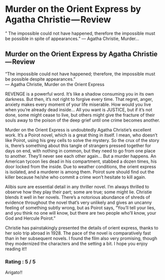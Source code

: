 # Murder on the Orient Express by Agatha Christie — Review

” The impossible could not have happened, therefore the impossible must be possible in spite of appearances.” — Agatha Christie, Murder…

## Murder on the Orient Express by Agatha Christie — Review <a id="05fe"></a>

“The impossible could not have happened; therefore, the impossible must be possible despite appearances.”  
— Agatha Christie, Murder on the Orient Express

REVENGE is a powerful word. It’s like a shadow consuming you in its own darkness. But then, it’s not right to forgive every time. That regret, anger, anxiety makes every moment of your life miserable. How would you live when you’re already dead inside… All you want is JUSTICE, but if it’s not done, some might cease to live, but others might give the fracture of their souls away to the poison of the deep grief until one crime becomes another.

Murder on the Orient Express is undoubtedly Agatha Christie’s excellent work. It’s a Poirot novel, which is a great thing in itself. I mean, who doesn’t like Poirot, using his grey cells to solve the mystery. So the crux of the story is, there’s something about this tangle of strangers pressed together for days on end, with nothing in common, but they need to go from one place to another. They’ll never see each other again… But a murder happens. An American tycoon lies dead in his compartment, stabbed a dozen times, his door locked from the inside. Due to weather conditions, the orient express is isolated, and a murderer is among them. Poirot sure should find out the killer because he/she who commit a crime won’t hesitate to kill again.

Alibis sure are essential detail in any thriller novel. I’m always thrilled to observe how they play their part; some are true; some might lie. Christie blends it well in her novels. There’s a notorious abundance of shreds of evidence throughout the novel that’s very unlikely and gives an uncanny feeling of something subtly wrong, but as Poirot says, “You’ll tell your lies, and you think no one will know, but there are two people who’ll know, your God and Hercule Poirot.”

Christie has painstakingly presented the details of orient express, thanks to her solo trip abroad in 1928. The pace of the novel is comparatively fast than in her subsequent novels. I found the film also very promising, though they modernized the characters and the setting a bit. I hope you enjoy reading it!!

### Rating : 5 / 5 <a id="4e01"></a>

Arigato!!

